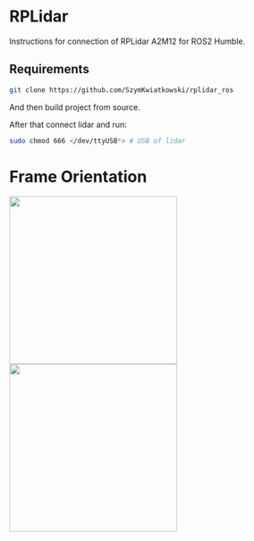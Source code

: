 # RPLidar
Instructions for connection of RPLidar A2M12 for ROS2 Humble.

## Requirements
```bash
git clone https://github.com/SzymKwiatkowski/rplidar_ros
```
And then build project from source.


After that connect lidar and run:
```bash
sudo chmod 666 </dev/ttyUSB*> # USB of lidar
```


Frame Orientation
=====================================================================
<img src="rplidar_A1.png" alt="" height="300"/><img src="rplidar_A2.png" alt="" height="300"/>
